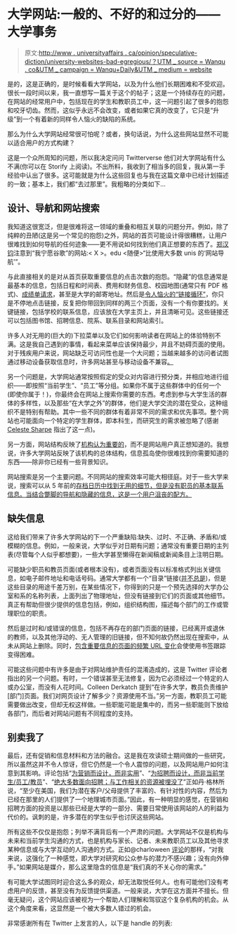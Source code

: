# 大学网站:一般的、不好的和过分的——大学事务

> 原文:[http://www . universityaffairs . ca/opinion/speculative-diction/university-websites-bad-egregious/？UTM _ source = Wanqu . co&UTM _ campaign = Wanqu+Daily&UTM _ medium = website](http://www.universityaffairs.ca/opinion/speculative-diction/university-websites-bad-egregious/?utm_source=wanqu.co&utm_campaign=Wanqu+Daily&utm_medium=website)

是的，这是正确的，是时候看看大学网站，以及为什么他们长期困难和不受欢迎。很长一段时间以来，我一直想写一篇关于这个的帖子；这是一个持续存在的问题，在网站的经常用户中，包括现在的学生和教职员工中，这一问题引起了很多的抱怨和咬牙切齿。然而，这似乎永远不会改变，或者如果它真的改变了，它只是“升级”到一个有着新的同样令人恼火的缺陷的系统。

那么为什么大学网站经常很可怕呢？或者，换句话说，为什么这些网站显然不可能以适合用户的方式构建？

这是一个众所周知的问题，所以我决定问问 Twitterverse 他们对大学网站有什么不满(你可以在 Storify 上阅读)。不出所料，我收到了相当多的回复，我从第一手经验中认出了很多。这可能就是为什么这些回复也与我在这篇文章中已经计划描述的一致；基本上，我们都“去过那里”。我粗略的分类如下…

## 设计、导航和网站搜索

我知道这很宽泛，但是很难将这一领域的重叠和相互关联的问题分开。例如，除了纯粹的丑陋(这是另一个常见的抱怨)之外，网站的首页可能设计得很糟糕，让用户很难找到如何导航的任何迹象——更不用说如何找到他们真正想要的东西了。[郑汉钧](https://twitter.com/chenghlee/status/745611482813988864?ref_src=twsrc%5Etfw)注意到“我宁愿谷歌”的网站:< X >。edu <随便>“比使用大多数 unis 的‘网站导航’”。

与此直接相关的是对从首页获取重要信息的点击次数的抱怨。“隐藏”的信息通常是最基本的信息，包括日程和时间表、费用和财务信息、校园地图(通常只有 PDF 格式)、[成绩单请求](https://twitter.com/CliffordTheHutt/status/745610940821999616?ref_src=twsrc%5Etfw)，甚至是大学的邮寄地址。然后是[令人恼火的“链接循环”](https://twitter.com/reallyHibbs/status/745629403997081602)，你只是不停地点击链接，反复把你带回到同样的两三个页面，没有一个有你要找的。关键链接，包括学校的联系信息，应该放在大学主页上，并且清晰可见。这些链接还可以包括图书馆、招聘信息、院系、联系目录和网站索引。

许多人对无用的(巨大的)下拉菜单以及它们如何影响读者在网站上的体验特别不满。这是我自己遇到的事情，看起来菜单应该保持最少，并且不妨碍页面的使用。对于残疾用户来说，网站缺乏可访问性也是一个大问题；当越来越多的访问者试图通过移动设备获取信息时，许多网站甚至与移动设备不兼容[。](https://twitter.com/ProfBrandle/status/745612134411808768)

另一个问题是，大学网站通常按照假定的受众对内容进行预分类，并相应地进行组织——即按照“当前学生”、“员工”等分组。如果你不属于这些群体中的任何一个(即使你属于！)，你最终会在网站上搜索你需要的东西。考虑到参与大学生活的群体的多样性，以及那些“在大学之外”的群体，他们是大学交流的潜在受众，这种组织不是特别有帮助。其中一些不同的群体有着非常不同的需求和优先事项。整个网站也可能面向一个特定的学生群体，即本科生，而研究生的需求被忽略了(感谢 [Celeste Sharpe](https://twitter.com/celeste_sharpe/status/745620187433467905) 指出了这一点)。

另一方面，网站结构反映了[机构认为重要的](https://twitter.com/DavidKaib/status/745612604131901440)，而不是网站用户真正想知道的。我想说，许多大学网站反映了该机构的总体结构，信息孤岛使你很难找到你需要知道的东西——除非你已经有一些背景知识。

网站搜索是另一个主要问题。不同网站的搜索效率可能大相径庭。对于一些大学来说，搜索可以从 5 年前的[存档日历中找到无用的细节，但是没有职员的基本联系信息。当结合蹩脚的导航和隐藏的信息，这是一个用户沮丧的配方。](https://twitter.com/ColleenDerkatch/status/745616397628116994)

## 缺失信息

这给我们带来了许多大学网站的下一个严重缺陷:缺失、过时、不正确、矛盾和/或模糊的信息。例如，一般来说，大学似乎对日期有问题；通常没有重要日期的主列表(尽管每个人似乎都想要)，一些大学甚至懒得在新闻稿或新闻条目上注明日期。

可能缺少职员和教员页面(或者根本没有)，或者页面没有以标准格式列出关键信息，如电子邮件地址和电话号码。通常大学都有一个“目录”链接([并不总是](https://twitter.com/charloween/status/745634093963022336))，但是这些目录的用途千差万别，在某些情况下，你得到的只是一个预先选择的大学办公室和系的名称列表，上面列出了物理地址，但没有链接到它们的页面或其他细节。真正有帮助但很少提供的信息包括，例如，组织结构图，描述每个部门的工作或管理职位的职责。

然后是过时和/或错误的信息，包括不再存在的部门页面的链接，已经离开或退休的教师，以及其他浮动的、无人管理的旧链接，但不知何故仍然出现在搜索中，从未从网站上删除。同时，[包含重要信息的页面的频繁 URL 变化](https://twitter.com/sarah11918/status/745644343365607425)会使使用书签跟踪变得困难。

可能这些问题中有许多是由于对网站维护责任的混淆造成的，这是 Twitter 评论者指出的另一个问题。有时，一个错误甚至无法修复，因为它必须经过一个特定的人或办公室，而没有人花时间。Colleen Derkatch 提到“在许多大学，教员负责维护[部门]页面。我们对网页设计了解多少？资源使用不当。”另一方面，教职员工可能需要做出改变，但却无权这样做。一些职能可能是集中的，而另一些职能则下放给各部门，而后者对网站问题有不同程度的支持。

## 别卖我了

最后，还有促销和信息材料和方法的融合。这是我在攻读硕士期间做的一些研究，所以虽然这并不令人惊讶，但它仍然是一个令人震惊的问题，以及网站用户如何注意到其影响。评论包括“[为营销而设计，而非实用](https://twitter.com/TriploidTree/status/745609734770679809)”、“[为招聘而设计，而非当前学生/员工/教员](https://twitter.com/ColleenDerkatch/status/745615821402103809?ref_src=twsrc%5Etfw)”、“[绝大多数面向招聘；与工作相关的资源被埋没了](https://twitter.com/RohanMaitzen/status/745627264574980096?lang=en)”正如丹·格林所说，“至少在美国，我们为潜在客户/父母提供了丰富的、有针对性的内容，然后为已经在那里的人们提供了一个地理城市页面。”因此，有一种明显的感觉，在营销和招聘方面的投资是以那些已经是大学的一部分、需要日常使用该网站的人的利益为代价的。讽刺的是，许多潜在的学生似乎也讨厌这些网站。

所有这些不仅仅是抱怨；列举不满背后有一个严肃的问题。大学网站不仅是机构与未来和当前学生沟通的方式，也是机构与家长、记者、未来教职员工以及其他寻求某种信息或与大学互动的人沟通的方式。正如@charloween [评论](https://twitter.com/charloween/status/745646999832236032)的那样，“对我来说，这强化了一种感觉，即大学对研究和公众参与的潜力不感兴趣；没有向外伸手。”如果网站是媒介，那么这里隐含的信息是“我们真的不关心你的需求。”

有可能大学试图同时迎合这么多的观众，却无法取悦任何人。也有可能他们没有考虑用户的反馈，甚至没有为反馈提供渠道。一般来说，大学在这方面并不擅长。但毫无疑问，这个网站应该被视为一个帮助人们理解和驾驭这个复杂机构的机会。从这个角度来看，这显然是一个被大多数人错过的机会。

非常感谢所有在 Twitter 上发言的人，以下是 handle 的列表: